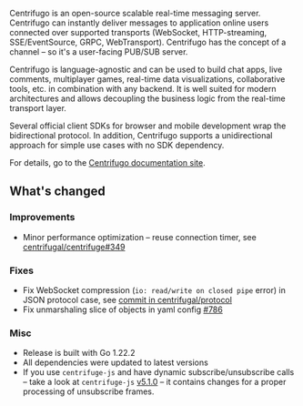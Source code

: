 Centrifugo is an open-source scalable real-time messaging server. Centrifugo can instantly deliver messages to application online users connected over supported transports (WebSocket, HTTP-streaming, SSE/EventSource, GRPC, WebTransport). Centrifugo has the concept of a channel – so it's a user-facing PUB/SUB server.

Centrifugo is language-agnostic and can be used to build chat apps, live comments, multiplayer games, real-time data visualizations, collaborative tools, etc. in combination with any backend. It is well suited for modern architectures and allows decoupling the business logic from the real-time transport layer.

Several official client SDKs for browser and mobile development wrap the bidirectional protocol. In addition, Centrifugo supports a unidirectional approach for simple use cases with no SDK dependency.

For details, go to the [Centrifugo documentation site](https://centrifugal.dev).

## What's changed

### Improvements

* Minor performance optimization – reuse connection timer, see [centrifugal/centrifuge#349](https://github.com/centrifugal/centrifuge/pull/349) 

### Fixes

* Fix WebSocket compression (`io: read/write on closed pipe` error) in JSON protocol case, see [commit in centrifugal/protocol](https://github.com/centrifugal/protocol/commit/a9e11df2c5fccf8c3f0397fea0321ac09555265c)
* Fix unmarshaling slice of objects in yaml config [#786](https://github.com/centrifugal/centrifugo/pull/786)

### Misc

* Release is built with Go 1.22.2
* All dependencies were updated to latest versions
* If you use `centrifuge-js` and have dynamic subscribe/unsubscribe calls – take a look at `centrifuge-js` [v5.1.0](https://github.com/centrifugal/centrifuge-js/releases/tag/5.1.0) – it contains changes for a proper processing of unsubscribe frames.
